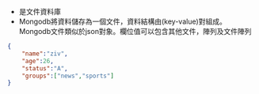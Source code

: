 * 是文件資料庫
* Mongodb將資料儲存為一個文件，資料結構由(key-value)對組成。Mongodb文件類似於json對象。欄位值可以包含其他文件，陣列及文件陣列
```json
{
	"name":"ziv",
	"age":26,
	"status":"A",
	"groups":["news","sports"]
}

```